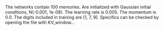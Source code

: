 The networks contain 100 memories. 
Are initialized with Gaussian initial conditions, N(-0.001, 1e-08). 
The learning rate is 0.005.
The momentum is 0.0.
The digits included in training are [1, 7, 9].
Specifics can be checked by opening the file with KV_window...